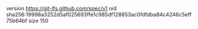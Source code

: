 version https://git-lfs.github.com/spec/v1
oid sha256:19998a3252d5af025693ffe1c985df128853ac0fdfdba84c4246c5eff75b64bf
size 150
